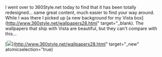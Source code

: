 I went over to 360Style.net today to find that it has been totally redesigned... same great content, much easier to find your way around. While I was there I picked up [a new background for my Vista box](http://www.360style.net/wallpapers28.html" target="_blank). The wallpapers that ship with Vista are beautiful, but they can't compare with this...

[<img src="http://www.360style.net/wallpapers/28/thumb_10.jpg" />](http://www.360style.net/wallpapers28.html" target="_new" atomicselection="true)